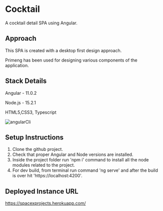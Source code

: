 # Cocktail

A cocktail detail SPA using Angular.

## Approach

This SPA is created with a desktop first design approach.  

Primeng has been used for designing various components of the application.

## Stack Details

Angular - 11.0.2

Node.js - 15.2.1

HTML5,CSS3, Typescript


![angularCli](https://user-images.githubusercontent.com/74617117/99897168-44399e80-2cbd-11eb-8517-010594e3b66d.PNG)

## Setup Instructions

1. Clone the github project.
2. Check that proper Angular and Node versions are installed.
3. Inside the project folder run 'npm i' command to install all the node modules related to the project.
4. For dev build, from terminal run command 'ng serve' and after the build is over hit 'https://localhost:4200'.

## Deployed Instance URL

https://spacexprojects.herokuapp.com/
